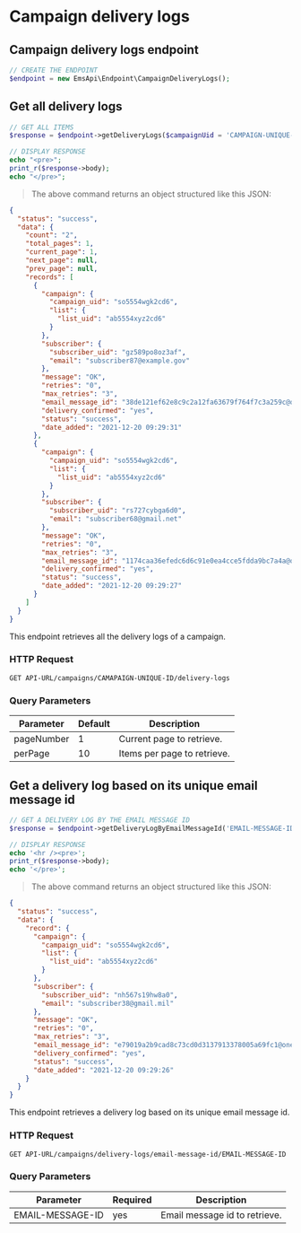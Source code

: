 # Campaign delivery logs

## Campaign delivery logs endpoint
```php
// CREATE THE ENDPOINT
$endpoint = new EmsApi\Endpoint\CampaignDeliveryLogs();
```

## Get all delivery logs
```php
// GET ALL ITEMS
$response = $endpoint->getDeliveryLogs($campaignUid = 'CAMPAIGN-UNIQUE-ID', $pageNumber = 1, $perPage = 10);

// DISPLAY RESPONSE
echo "<pre>";
print_r($response->body);
echo "</pre>";
```

> The above command returns an object structured like this JSON:

```json
{
  "status": "success",
  "data": {
    "count": "2",
    "total_pages": 1,
    "current_page": 1,
    "next_page": null,
    "prev_page": null,
    "records": [
      {
        "campaign": {
          "campaign_uid": "so5554wgk2cd6",
          "list": {
            "list_uid": "ab5554xyz2cd6"
          }
        },
        "subscriber": {
          "subscriber_uid": "gz589po8oz3af",
          "email": "subscriber87@example.gov"
        },
        "message": "OK",
        "retries": "0",
        "max_retries": "3",
        "email_message_id": "38de121ef62e8c9c2a12fa63679f764f7c3a259c@onetwist.com",
        "delivery_confirmed": "yes",
        "status": "success",
        "date_added": "2021-12-20 09:29:31"
      },
      {
        "campaign": {
          "campaign_uid": "so5554wgk2cd6",
          "list": {
            "list_uid": "ab5554xyz2cd6"
          }
        },
        "subscriber": {
          "subscriber_uid": "rs727cybga6d0",
          "email": "subscriber68@gmail.net"
        },
        "message": "OK",
        "retries": "0",
        "max_retries": "3",
        "email_message_id": "1174caa36efedc6d6c91e0ea4cce5fdda9bc7a4a@onetwist.com",
        "delivery_confirmed": "yes",
        "status": "success",
        "date_added": "2021-12-20 09:29:27"
      }
    ]
  }
}
```

This endpoint retrieves all the delivery logs of a campaign.

### HTTP Request

`GET API-URL/campaigns/CAMAPAIGN-UNIQUE-ID/delivery-logs`

### Query Parameters

| Parameter  | Default | Description                 |
|------------|---------|-----------------------------|
| pageNumber | 1       | Current page to retrieve.   |
| perPage    | 10      | Items per page to retrieve. |


## Get a delivery log based on its unique email message id
```php
// GET A DELIVERY LOG BY THE EMAIL MESSAGE ID
$response = $endpoint->getDeliveryLogByEmailMessageId('EMAIL-MESSAGE-ID');

// DISPLAY RESPONSE
echo '<hr /><pre>';
print_r($response->body);
echo '</pre>';
```

> The above command returns an object structured like this JSON:

```json
{
  "status": "success",
  "data": {
    "record": {
      "campaign": {
        "campaign_uid": "so5554wgk2cd6",
        "list": {
          "list_uid": "ab5554xyz2cd6"
        }
      },
      "subscriber": {
        "subscriber_uid": "nh567s19hw8a0",
        "email": "subscriber38@gmail.mil"
      },
      "message": "OK",
      "retries": "0",
      "max_retries": "3",
      "email_message_id": "e79019a2b9cad8c73cd0d3137913378005a69fc1@onetwist.com",
      "delivery_confirmed": "yes",
      "status": "success",
      "date_added": "2021-12-20 09:29:26"
    }
  }
}
```

This endpoint retrieves a delivery log based on its unique email message id.

### HTTP Request

`GET API-URL/campaigns/delivery-logs/email-message-id/EMAIL-MESSAGE-ID`

### Query Parameters

| Parameter        | Required | Description                   |
|------------------|----------|-------------------------------|
| EMAIL-MESSAGE-ID | yes      | Email message id to retrieve. |
